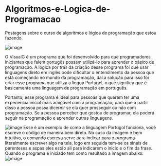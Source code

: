 # Algoritmos-e-Logica-de-Programacao
Postagens sobre o curso de algoritmos e lógica de programação que estou fazendo.

![image](https://user-images.githubusercontent.com/90512344/156780324-ea54d460-3605-4c73-bedd-03001cdbd7c4.png)

O VisualG é um programa que foi desenvolvido para que programadores iniciantes que falem portugês possam utilizá-lo para aprender o básico de programação. A lógica por trás da criação desse programa foi que usar linguagens direto em inglês pode dificultar o entendimento da pessoa que está começando no mundo da programação, daí a solução para isso foi criar esse programa que utiliza a língua Portugol, o que significa que é basicamente uma linguagem de programação em português.

Portanto, esse programa é ideal para pessoas que querem ter uma experiencia inicial mais amigável com a programação, para que a partir disso a pessoa possa dicernir se ela quer prosseguir ou não com programação. Se a pessoa perceber que gostou de programar, ela poderá seguir na programação e aprender outras linguagens.

![image](https://user-images.githubusercontent.com/90512344/156820244-ff5352f1-020e-4443-91a7-a98849a28009.png)
Esse é um exemplo de como a linguagem Portugol funciona, você escreve o código de maneira bem direta. No caso da imagem é bem intuitivo, o comando escreva serve para indicar para o programa literalmente escrever algo na tela, logo em seguida tem-se os sinais de parenteses e aspas eles estão ali para indicarem o ínicio e o fim da frase. Quando o programa é iniciado tem como resultado a imagem abaixo:
![image](https://user-images.githubusercontent.com/90512344/156820685-81d28cf4-2c96-49bf-a49c-58d1f43c901b.png)
